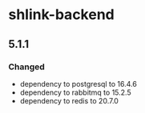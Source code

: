 # shlink-backend

## 5.1.1

### Changed

- dependency to postgresql to 16.4.6
- dependency to rabbitmq to 15.2.5
- dependency to redis to 20.7.0
